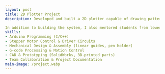 ```yaml
---
layout: post
title: 2D Plotter Project
description: Developed and built a 2D plotter capable of drawing patterns and shapes on paper using stepper motors, timing belts, and a pen holder. The system was controlled by an Arduino microcontroller with G-code-based commands, translating digital input into precise 2D movements.

In addition to building the system, I also mentored students from lower semesters, guiding them through the assembly and programming process. A key part of the project involved analyzing and correcting design flaws from a pre-existing prototype, ensuring a more reliable and precise operation.
skills: 
- Arduino Programming (C/C++)
- Stepper Motor Control & Driver Circuits
- Mechanical Design & Assembly (linear guides, pen holder)
- G-code Processing & Motion Control
- CAD & Prototyping (SolidWorks, 3D-printed parts)
- Team Collaboration & Project Documentation
main-image: /project.webp 
---
```

